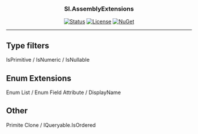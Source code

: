 <h3 align="center">Sl.AssemblyExtensions</h3>

<div align="center">

[![Status](https://img.shields.io/badge/status-active-success.svg)]()
[![License](https://img.shields.io/github/license/emre-gon/Sl.AssemblyExtensions)](/LICENSE)
[![NuGet](https://img.shields.io/nuget/v/Sl.AssemblyExtensions.svg)](https://www.nuget.org/packages/Sl.AssemblyExtensions)

</div>

---

## Type filters

IsPrimitive / IsNumeric / IsNullable

## Enum Extensions

Enum List / Enum Field Attribute / DisplayName

## Other

Primite Clone / IQueryable.IsOrdered
